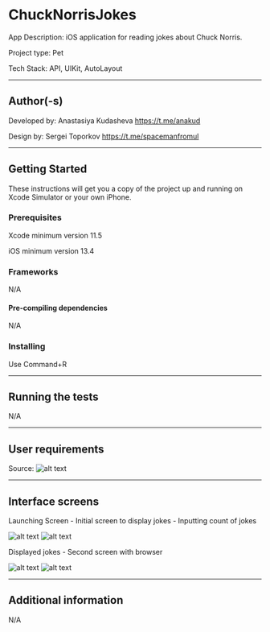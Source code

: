 # ChuckNorrisJokes
App Description: iOS application for reading jokes about Chuck Norris.

Project type: Pet

Tech Stack: API, UIKit, AutoLayout
____
## Author(-s)
Developed by: Anastasiya Kudasheva https://t.me/anakud  

Design by: Sergei Toporkov https://t.me/spacemanfromul 
____
## Getting Started
These instructions will get you a copy of the project up and running on Xcode Simulator or your own iPhone.
### Prerequisites
Xcode minimum version 11.5

iOS minimum version 13.4

### Frameworks
N/A
#### Pre-compiling dependencies
N/A
### Installing
Use Command+R
____
## Running the tests
N/A
____
## User requirements
Source: 
![alt text](https://a.radikal.ru/a38/2102/99/86e65934c521.jpg)
____
## Interface screens 
Launching Screen - Initial screen to display jokes - Inputting count of jokes 

 ![alt text](https://a.radikal.ru/a13/2102/75/4b90cf38a0e4t.jpg) ![alt text](https://a.radikal.ru/a18/2102/9d/79b2a9cdc3d6t.jpg) 

Displayed jokes - Second screen with browser

![alt text](https://c.radikal.ru/c19/2102/30/efaedd36487at.jpg) ![alt text](https://a.radikal.ru/a06/2102/39/a7fb74edd3a6t.jpg)

____
## Additional information
N/A
